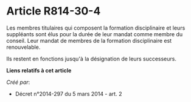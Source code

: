 # Article R814-30-4

Les membres titulaires qui composent la formation disciplinaire et leurs suppléants sont élus pour la durée de leur mandat
comme membre du conseil. Leur mandat de membres de la formation disciplinaire est renouvelable.

Ils restent en fonctions jusqu'à la désignation de leurs successeurs.

**Liens relatifs à cet article**

_Créé par_:

  - Décret n°2014-297 du 5 mars 2014 - art. 2
